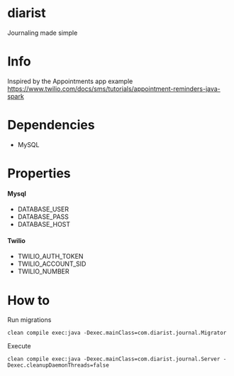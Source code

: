 # diarist
Journaling made simple

# Info
Inspired by the Appointments app example
https://www.twilio.com/docs/sms/tutorials/appointment-reminders-java-spark

# Dependencies
* MySQL 

# Properties

#### Mysql

* DATABASE_USER
* DATABASE_PASS
* DATABASE_HOST

#### Twilio

* TWILIO_AUTH_TOKEN
* TWILIO_ACCOUNT_SID
* TWILIO_NUMBER

# How to 
Run migrations
```
clean compile exec:java -Dexec.mainClass=com.diarist.journal.Migrator
```

Execute
```
clean compile exec:java -Dexec.mainClass=com.diarist.journal.Server -Dexec.cleanupDaemonThreads=false
```

